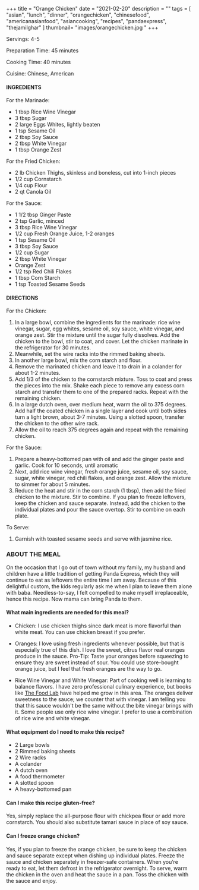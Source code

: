+++
title = "Orange Chicken"
date = "2021-02-20"
description = ""
tags = [
    "asian",
    "lunch",
    "dinner",
    "orangechicken",
    "chinesefood",
    "americanasianfood", 
    "asiancooking",
    "recipes",
    "pandaexpress",
    "thejamilghar"
]
thumbnail= "images/orangechicken.jpg "
+++

Servings: 4-5 <!--more-->

Preparation Time: 45 minutes 

Cooking Time: 40 minutes

Cuisine: Chinese, American

#### INGREDIENTS 

For the Marinade:

* 1 tbsp Rice Wine Vinegar
* 3 tbsp Sugar
* 2 large Eggs Whites, lightly beaten
* 1 tsp Sesame Oil
* 2 tbsp Soy Sauce
* 2 tbsp White Vinegar
* 1 tbsp Orange Zest 

For the Fried Chicken:

* 2 lb Chicken Thighs, skinless and boneless, cut into 1-inch pieces
* 1/2 cup Cornstarch
* 1/4 cup Flour
* 2 qt Canola Oil

For the Sauce:

* 1 1/2 tbsp Ginger Paste
* 2 tsp Garlic, minced
* 3 tbsp Rice Wine Vinegar
* 1/2 cup Fresh Orange Juice, 1-2 oranges
* 1 tsp Sesame Oil
* 3 tbsp Soy Sauce
* 1/2 cup Sugar
* 2 tbsp White Vinegar
* Orange Zest 
* 1/2 tsp Red Chili Flakes
* 1 tbsp Corn Starch
* 1 tsp Toasted Sesame Seeds 

#### DIRECTIONS 

For the Chicken: 

1. In a large bowl, combine the ingredients for the marinade: rice wine vinegar, sugar, egg whites, sesame oil, soy sauce, white vinegar, and orange zest. Stir the mixture until the sugar fully dissolves. Add the chicken to the bowl, stir to coat, and cover. Let the chicken marinate in the refrigerator for 30 minutes.
2. Meanwhile, set the wire racks into the rimmed baking sheets.
3. In another large bowl, mix the corn starch and flour.
4. Remove the marinated chicken and leave it to drain in a colander for about 1-2 minutes.
5. Add 1/3 of the chicken to the cornstarch mixture. Toss to coat and press the pieces into the mix. Shake each piece to remove any excess corn starch and transfer them to one of the prepared racks. Repeat with the remaining chicken.
6. In a large dutch oven, over medium heat, warm the oil to 375 degrees. Add half the coated chicken in a single layer and cook until both sides turn a light brown, about 3-7 minutes. Using a slotted spoon, transfer the chicken to the other wire rack.
7. Allow the oil to reach 375 degrees again and repeat with the remaining chicken. 

For the Sauce: 

1. Prepare a heavy-bottomed pan with oil and add the ginger paste and garlic. Cook for 10 seconds, until aromatic
2. Next, add rice wine vinegar, fresh orange juice, sesame oil, soy sauce, sugar, white vinegar, red chili flakes, and orange zest. Allow the mixture to simmer for about 5 minutes. 
3. Reduce the heat and stir in the corn starch (1 tbsp), then add the fried chicken to the mixture. Stir to combine. If you plan to freeze leftovers, keep the chicken and sauce separate. Instead, add the chicken to the individual plates and pour the sauce overtop. Stir to combine on each plate. 

To Serve: 

1. Garnish with toasted sesame seeds and serve with jasmine rice. 

### ABOUT THE MEAL

On the occasion that I go out of town without my family, my husband and children have a little tradition of getting Panda Express, which they will continue to eat as leftovers the entire time I am away. Because of this delightful custom, the kids regularly ask me when I plan to leave them alone with baba. Needless-to-say, I felt compelled to make myself irreplaceable, hence this recipe. Now mama can bring Panda to them. 

#### What main ingredients are needed for this meal?

* Chicken: I use chicken thighs since dark meat is more flavorful than white meat. You can use chicken breast if you prefer.

* Oranges: I love using fresh ingredients whenever possible, but that is especially true of this dish. I love the sweet, citrus flavor real oranges produce in the sauce.  Pro-Tip: Taste your oranges before squeezing to ensure they are sweet instead of sour. You could use store-bought orange juice, but I feel that fresh oranges are the way to go. 

* Rice Wine Vinegar and White Vinegar: Part of cooking well is learning to balance flavors. I have zero professional culinary experience, but books like [The Food Lab](https://amzn.to/3ezumr7) have helped me grow in this area. The oranges deliver sweetness to the sauce; we counter that with vinegar. I am telling you that this sauce wouldn't be the same without the bite vinegar brings with it. Some people use only rice wine vinegar. I prefer to use a combination of rice wine and white vinegar. 

#### What equipment do I need to make this recipe?

* 2 Large bowls
* 2 Rimmed baking sheets 
* 2 Wire racks 
* A colander
* A dutch oven 
* A food thermometer 
* A slotted spoon 
* A heavy-bottomed pan 

#### Can I make this recipe gluten-free?

Yes, simply replace the all-purpose flour with chickpea flour or add more cornstarch. You should also substitute tamari sauce in place of soy sauce.

#### Can I freeze orange chicken?

Yes, if you plan to freeze the orange chicken, be sure to keep the chicken and sauce separate except when dishing up individual plates. Freeze the sauce and chicken separately in freezer-safe containers. When you’re ready to eat, let them defrost in the refrigerator overnight. To serve, warm the chicken in the oven and heat the sauce in a pan. Toss the chicken with the sauce and enjoy. 
